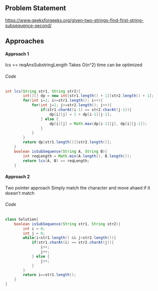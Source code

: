 ## Problem Statement
https://www.geeksforgeeks.org/given-two-strings-find-first-string-subsequence-second/

## Approaches
#### Approach 1
lcs == reqAnsSubstringLength
Takes O(n^2) time can be optimized

###### Code
```java
int lcs(String str1, String str2){
        int[][] dp = new int[str1.length() + 1][str2.length() + 1];
        for(int i=1; i<=str1.length(); i++){
            for(int j=1; j<=str2.length(); j++){
                if(str1.charAt(i-1) == str2.charAt(j-1)){
                    dp[i][j] = 1 + dp[i-1][j-1];
                } else {
                    dp[i][j] = Math.max(dp[i-1][j], dp[i][j-1]);
                }
            }
        }
        return dp[str1.length()][str2.length()];
    }
    boolean isSubSequence(String A, String B){
        int reqLength = Math.min(A.length(), B.length());
        return lcs(A, B) == reqLength;
    }
```

#### Approach 2
Two pointer approach
Simply match the character and move ahaed if it doesn't match

###### Code
```java
class Solution{
    boolean isSubSequence(String str1, String str2){
        int i = 0;
        int j = 0;
        while(i<str1.length() && j<str2.length()){
            if(str1.charAt(i) == str2.charAt(j)){
                i++;
                j++;
            } else {
                j++;
            }
        }
        return i==str1.length();
    }
}
```
